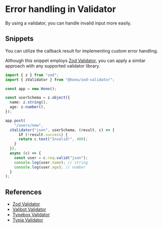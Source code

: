 # Error handling in Validator

By using a validator, you can handle invalid input more easily.

## Snippets

You can utilize the callback result for implementing custom error handling.

Although this snippet employs [Zod Validator](https://github.com/honojs/middleware/blob/main/packages/zod-validator), you can apply a similar approach with any supported validator library.

```ts
import { z } from "zod";
import { zValidator } from "@hono/zod-validator";

const app = new Hono();

const userSchema = z.object({
  name: z.string(),
  age: z.number(),
});

app.post(
    "/users/new",
  zValidator("json", userSchema, (result, c) => {
      if (!result.success) {
      return c.text("Invalid!", 400);
    }
  }),
  async (c) => {
    const user = c.req.valid("json");
    console.log(user.name); // string
    console.log(user.age); // number
  }
);
```

## References

- [Zod Validator](https://github.com/honojs/middleware/blob/main/packages/zod-validator)
- [Valibot Validator](https://github.com/honojs/middleware/tree/main/packages/valibot-validator)
- [Typebox Validator](https://github.com/honojs/middleware/tree/main/packages/typebox-validator)
- [Typia Validator](https://github.com/honojs/middleware/tree/main/packages/typia-validator)
